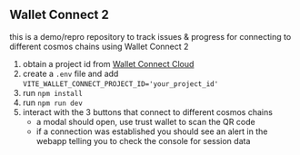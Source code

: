 ## Wallet Connect 2 

this is a demo/repro repository to track issues & progress for connecting to different cosmos chains using Wallet Connect 2

1. obtain a project id from [Wallet Connect Cloud](https://cloud.walletconnect.com/)
2. create a `.env` file and add `VITE_WALLET_CONNECT_PROJECT_ID='your_project_id'`
3. run `npm install`
4. run `npm run dev`
5. interact with the 3 buttons that connect to different cosmos chains 
    - a modal should open, use trust wallet to scan the QR code
    - if a connection was established you should see an alert in the webapp telling you to check the console for session data
